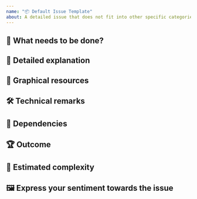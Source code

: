 ```yaml
---
name: "📦 Default Issue Template"
about: A detailed issue that does not fit into other specific categories.
---
```


## 🎯 What needs to be done?
<!-- REQUIRED. In just a sentence or two, without going in too much details, specify the main goal of the issue. The goal of this section is to define WHAT needs to be done, not HOW or WHY. -->

## 📝 Detailed explanation
<!-- OPTIONAL. If the short description above is not sufficient for the developer to complete the task (because of ambiguity or incompleteness), specify more details here. If there are business logic explanations or behaviors that need to be specified, this is the place to do it. THIS is the place for the WHY of the issue. -->

## 🎨 Graphical resources
<!-- OPTIONAL. If the design is needed and available for the issue, specify it here. Link to Zeplin or other resources, such as Material guidelines, etc. Anything that can help with understanding of how the end result should graphically look, put it here. -->

## 🛠 Technical remarks
<!-- OPTIONAL. Is there anything that must be technically defined or understood before attempting to solve the issue? Is there anything that the code must adhere to? This is the HOW. -->

## 🔗 Dependencies
<!-- OPTIONAL. Specify whether this issue requires anything else to be executed or solved first. Or if it's outcome depends on the outcome of anything else. This does not necessarily have to be a dependency on another issue, but any other kind of thing, artefact or event. -->

## 🏆 Outcome
<!-- REQUIRED, unless this would be a complete copy of the description, which may happen for the smallest of issues. Describe what is the final goal of the issue. Ask yourself this: what needs to be satisfied to consider the issue completed? What kind of functional test should a reviewer do to be able to approve a PR for this issue. -->

## 👕 Estimated complexity
<!-- OPTIONAL. For the issue complexity estimates, use the GitHub labels. But if there's anything else you need to add to describe the complexity, this is the place for it. -->

## 🖼 Express your sentiment towards the issue
<!-- OPTIONAL. This is optional and should be used to lighten up somebody's day. A GIF, a meme, a slogan, a poem or anything else that serves this purpose. Don't spend too much time browsing. -->
